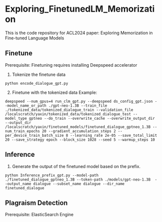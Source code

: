 # Exploring_FinetunedLM_Memorization
This is the code repository for ACL2024 paper: Exploring Memorization in Fine-tuned Language Models

## Finetune
Prerequisite: Finetuning requires installing Deepspeed accelerator
1. Tokenize the finetune data
```
python encode_dialogue_gpt.py
```

2. Finetune with the tokenized data
Example:
```
deepspeed --num_gpus=4 run_clm_gpt.py --deepspeed ds_config_gpt.json --model_name_or_path ./gpt-neo-1.3B --train_file ./tokenized_data/tokenized_dialogue_train --validation_file /localscratch/yaxin/tokenized_data/tokenized_dialogue_test --model_type gptneo --do_train --overwrite_cache --overwrite_output_dir --output_dir /localscratch/yaxin/finetuned_models/finetuned_dialogue_gptneo_1.3B --num_train_epochs 20 --gradient_accumulation_steps 2 --per_device_train_batch_size 8 --learning_rate 2e-05 --save_total_limit 20 --save_strategy epoch --block_size 1028 --seed 5 --warmup_steps 10
```

## Inference
1. Generate the output of the finetuned model based on the prefix.
```
python Inference_prefix_gpt.py --model-path ./finetuned_dialogue_gptneo_1.3B --token-path ./models/gpt-neo-1.3B  --output_name dialogue --subset_name dialogue --dir_name finetuned_dialogue
```

## Plagraism Detection 
Prerequisite: ElasticSearch Engine
